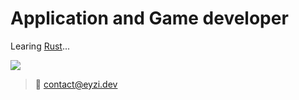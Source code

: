 # Application and Game developer

Learing [Rust](https://www.rust-lang.org/)...

![](https://media2.giphy.com/media/LmNwrBhejkK9EFP504/200.gif)

> 📧 contact@eyzi.dev

<!---
eyzi/eyzi is a ✨ special ✨ repository because its `README.md` (this file) appears on your GitHub profile.
You can click the Preview link to take a look at your changes.
--->

